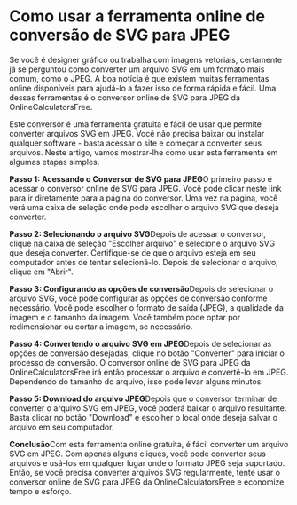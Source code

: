 Como usar a ferramenta online de conversão de SVG para JPEG
===========================================================

Se você é designer gráfico ou trabalha com imagens vetoriais, certamente já se perguntou como converter um arquivo SVG em um formato mais comum, como o JPEG. A boa notícia é que existem muitas ferramentas online disponíveis para ajudá-lo a fazer isso de forma rápida e fácil. Uma dessas ferramentas é o conversor online de SVG para JPEG da OnlineCalculatorsFree.

Este conversor é uma ferramenta gratuita e fácil de usar que permite converter arquivos SVG em JPEG. Você não precisa baixar ou instalar qualquer software - basta acessar o site e começar a converter seus arquivos. Neste artigo, vamos mostrar-lhe como usar esta ferramenta em algumas etapas simples.

**Passo 1: Acessando o Conversor de SVG para JPEG**O primeiro passo é acessar o conversor online de SVG para JPEG. Você pode clicar neste link para ir diretamente para a página do conversor. Uma vez na página, você verá uma caixa de seleção onde pode escolher o arquivo SVG que deseja converter.

**Passo 2: Selecionando o arquivo SVG**Depois de acessar o conversor, clique na caixa de seleção "Escolher arquivo" e selecione o arquivo SVG que deseja converter. Certifique-se de que o arquivo esteja em seu computador antes de tentar selecioná-lo. Depois de selecionar o arquivo, clique em "Abrir".

**Passo 3: Configurando as opções de conversão**Depois de selecionar o arquivo SVG, você pode configurar as opções de conversão conforme necessário. Você pode escolher o formato de saída (JPEG), a qualidade da imagem e o tamanho da imagem. Você também pode optar por redimensionar ou cortar a imagem, se necessário.

**Passo 4: Convertendo o arquivo SVG em JPEG**Depois de selecionar as opções de conversão desejadas, clique no botão "Converter" para iniciar o processo de conversão. O conversor online de SVG para JPEG da OnlineCalculatorsFree irá então processar o arquivo e convertê-lo em JPEG. Dependendo do tamanho do arquivo, isso pode levar alguns minutos.

**Passo 5: Download do arquivo JPEG**Depois que o conversor terminar de converter o arquivo SVG em JPEG, você poderá baixar o arquivo resultante. Basta clicar no botão "Download" e escolher o local onde deseja salvar o arquivo em seu computador.

**Conclusão**Com esta ferramenta online gratuita, é fácil converter um arquivo SVG em JPEG. Com apenas alguns cliques, você pode converter seus arquivos e usá-los em qualquer lugar onde o formato JPEG seja suportado. Então, se você precisa converter arquivos SVG regularmente, tente usar o conversor online de SVG para JPEG da OnlineCalculatorsFree e economize tempo e esforço.